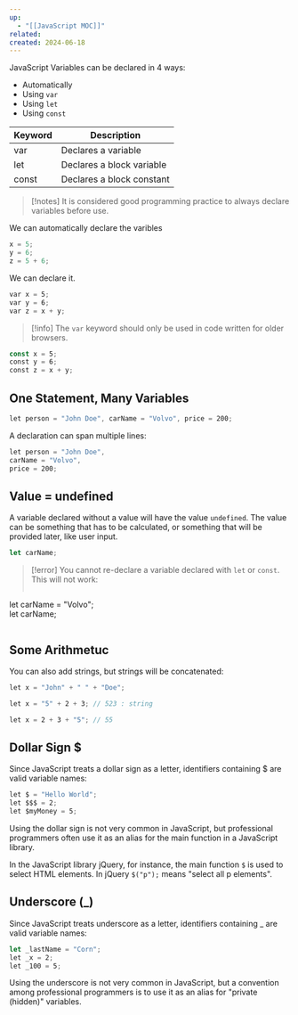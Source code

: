 ```yaml
---
up:
  - "[[JavaScript MOC]]"
related: 
created: 2024-06-18
---
```


JavaScript Variables can be declared in 4 ways:

- Automatically
- Using `var`
- Using `let`
- Using `const`

| Keyword | Description               |
| ------- | ------------------------- |
| var     | Declares a variable       |
| let     | Declares a block variable |
| const   | Declares a block constant |

> [!notes]
> It is considered good programming practice to always declare variables before use.

We can automatically declare the varibles
```js
x = 5; 
y = 6;
z = 5 + 6;
```

We can declare it.
```js
var x = 5;  
var y = 6;  
var z = x + y;
```

> [!info]
> The `var` keyword should only be used in code written for older browsers.


```js
const x = 5;  
const y = 6;  
const z = x + y;
```

## One Statement, Many Variables
```js
let person = "John Doe", carName = "Volvo", price = 200;
```

A declaration can span multiple lines:
```js
let person = "John Doe",  
carName = "Volvo",  
price = 200;
```

## Value = undefined
A variable declared without a value will have the value `undefined`.
The value can be something that has to be calculated, or something that will be provided later, like user input.
```js
let carName;
```

> [!error]
> You cannot re-declare a variable declared with `let` or `const`.
> This will not work:
> ```js
let carName = "Volvo";  
let carName;
>```

## Some Arithmetuc
You can also add strings, but strings will be concatenated:
```js
let x = "John" + " " + "Doe";

let x = "5" + 2 + 3; // 523 : string

let x = 2 + 3 + "5"; // 55
```

## Dollar Sign $
Since JavaScript treats a dollar sign as a letter, identifiers containing $ are valid variable names:

```js
let $ = "Hello World";  
let $$$ = 2;  
let $myMoney = 5;
```

Using the dollar sign is not very common in JavaScript, but professional programmers often use it as an alias for the main function in a JavaScript library.

In the JavaScript library jQuery, for instance, the main function `$` is used to select HTML elements. In jQuery `$("p");` means "select all p elements".

## Underscore (\_)
Since JavaScript treats underscore as a letter, identifiers containing _ are valid variable names:
```js
let _lastName = "Corn";
let _x = 2;  
let _100 = 5;
```

Using the underscore is not very common in JavaScript, but a convention among professional programmers is to use it as an alias for "private (hidden)" variables.